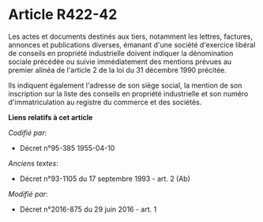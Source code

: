 # Article R422-42

Les actes et documents destinés aux tiers, notamment les lettres, factures, annonces et publications diverses, émanant d'une
société d'exercice libéral de conseils en propriété industrielle doivent indiquer la dénomination sociale précédée ou suivie
immédiatement des mentions prévues au premier alinéa de l'article 2 de la loi du 31 décembre 1990 précitée.

Ils indiquent également l'adresse de son siège social, la mention de son inscription sur la liste des conseils en propriété
industrielle et son numéro d'immatriculation au registre du commerce et des sociétés.

**Liens relatifs à cet article**

_Codifié par_:

  - Décret n°95-385 1955-04-10

_Anciens textes_:

  - Décret n°93-1105 du 17 septembre 1993 - art. 2 (Ab)

_Modifié par_:

  - Décret n°2016-875 du 29 juin 2016 - art. 1

